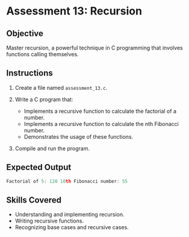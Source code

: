 # Assessment 13: Recursion

## Objective

Master recursion, a powerful technique in C programming that involves functions calling themselves.

## Instructions

1. Create a file named `assessment_13.c`.
2. Write a C program that:
   - Implements a recursive function to calculate the factorial of a number.
   - Implements a recursive function to calculate the nth Fibonacci number.
   - Demonstrates the usage of these functions.

3. Compile and run the program.

## Expected Output

```c
Factorial of 5: 120 10th Fibonacci number: 55
```

## Skills Covered

- Understanding and implementing recursion.
- Writing recursive functions.
- Recognizing base cases and recursive cases.
